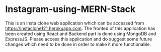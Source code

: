 # Instagram-using-MERN-Stack
This is an insta clone web application which can be accessed from https://instaclone121.herokuapp.com. The fronted of this application has been created using React and Backend part is done using MongoDB and ExpressJS. Please access this application and do suggest some future changes which need to be done in order to make it more functionable.
